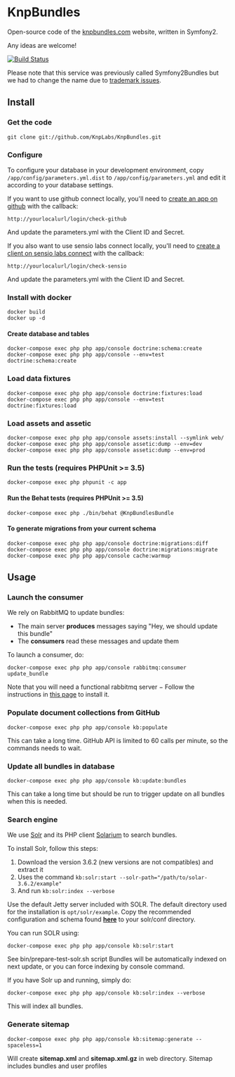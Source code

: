 # KnpBundles

Open-source code of the [knpbundles.com](http://knpbundles.com)
website, written in Symfony2.

Any ideas are welcome!

[![Build Status](https://secure.travis-ci.org/KnpLabs/KnpBundles.svg)](http://travis-ci.org/KnpLabs/KnpBundles)

Please note that this service was previously called Symfony2Bundles but we had
to change the name due to [trademark issues](http://knplabs.com/blog/symfony2bundles-becomes-knpbundle).

## Install

### Get the code

    git clone git://github.com/KnpLabs/KnpBundles.git

### Configure

To configure your database in your development environment, copy
`/app/config/parameters.yml.dist` to `/app/config/parameters.yml` and
edit it according to your database settings.

If you want to use github connect locally, you'll need to
[create an app on github](https://github.com/settings/applications/new)
with the callback:

    http://yourlocalurl/login/check-github

And update the parameters.yml with the Client ID and Secret.

If you also want to use sensio labs connect locally, you'll need to
[create a client on sensio labs connect](https://connect.sensiolabs.com/account/app/new)
with the callback:

    http://yourlocalurl/login/check-sensio

And update the parameters.yml with the Client ID and Secret.

### Install with docker

    docker build
    docker up -d

#### Create database and tables

    docker-compose exec php php app/console doctrine:schema:create
    docker-compose exec php php app/console --env=test doctrine:schema:create

### Load data fixtures

    docker-compose exec php php app/console doctrine:fixtures:load
    docker-compose exec php php app/console --env=test doctrine:fixtures:load
    
### Load assets and assetic

    docker-compose exec php php app/console assets:install --symlink web/
    docker-compose exec php php app/console assetic:dump --env=dev
    docker-compose exec php php app/console assetic:dump --env=prod

### Run the tests (requires PHPUnit >= 3.5)

    docker-compose exec php phpunit -c app

#### Run the Behat tests (requires PHPUnit >= 3.5)

    docker-compose exec php ./bin/behat @KnpBundlesBundle

#### To generate migrations from your current schema

    docker-compose exec php php app/console doctrine:migrations:diff
    docker-compose exec php php app/console doctrine:migrations:migrate
    docker-compose exec php php app/console cache:warmup

## Usage

### Launch the consumer

We rely on RabbitMQ to update bundles:

* The main server **produces** messages saying "Hey, we should update this bundle"
* The **consumers** read these messages and update them

To launch a consumer, do:

    docker-compose exec php php app/console rabbitmq:consumer update_bundle

Note that you will need a functional rabbitmq server − Follow the instructions in [this page](http://www.rabbitmq.com/download.html) to install it.

### Populate document collections from GitHub

    docker-compose exec php php app/console kb:populate

This can take a long time. GitHub API is limited to 60 calls per minute,
so the commands needs to wait.

### Update all bundles in database

    docker-compose exec php php app/console kb:update:bundles

This can take a long time but should be run to trigger update on all bundles when this is needed.

### Search engine

We use [Solr](http://lucene.apache.org/solr/) and its PHP client [Solarium](http://solarium-project.org) to search bundles.

To install Solr, follow this steps:

1. Download the version 3.6.2 (new versions are not compatibles) and extract it
2. Uses the command `kb:solr:start --solr-path="/path/to/solar-3.6.2/example"`
3. And run `kb:solr:index --verbose`

Use the default Jetty server included with SOLR. The default directory used for the installation is `opt/solr/example`.
Copy the recommended configuration and schema found [**here**](https://github.com/KnpLabs/KnpBundles/blob/master/src/Knp/Bundle/KnpBundlesBundle/Resources/solr/conf/schema.xml)
to your solr/conf directory.

You can run SOLR using:

    docker-compose exec php php app/console kb:solr:start

See bin/prepare-test-solr.sh script
Bundles will be automatically indexed on next update, or you can force indexing by console command.

If you have Solr up and running, simply do:

    docker-compose exec php php app/console kb:solr:index --verbose

This will index all bundles.

### Generate sitemap

    docker-compose exec php php app/console kb:sitemap:generate --spaceless=1

Will create **sitemap.xml** and **sitemap.xml.gz** in web directory.
Sitemap includes bundles and user profiles
